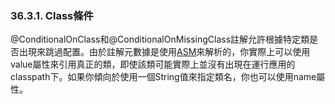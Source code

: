### 36.3.1. Class條件

@ConditionalOnClass和@ConditionalOnMissingClass註解允許根據特定類是否出現來跳過配置。由於註解元數據是使用[ASM](http://asm.ow2.org/)來解析的，你實際上可以使用value屬性來引用真正的類，即使該類可能實際上並沒有出現在運行應用的classpath下。如果你傾向於使用一個String值來指定類名，你也可以使用name屬性。
